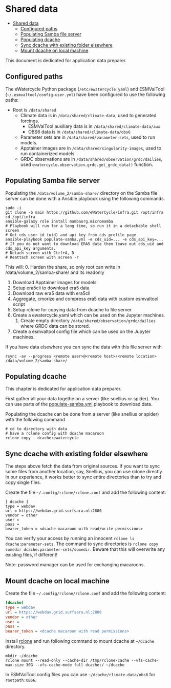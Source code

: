# Shared data
- [Shared data](#shared-data)
  - [Configured paths](#configured-paths)
  - [Populating Samba file server](#populating-samba-file-server)
  - [Populating dcache](#populating-dcache)
  - [Sync dcache with existing folder elsewhere](#sync-dcache-with-existing-folder-elsewhere)
  - [Mount dcache on local machine](#mount-dcache-on-local-machine)

This document is dedicated for application data preparer.

## Configured paths

The eWatercycle Python package (`/etc/ewatercycle.yaml`) and ESMValTool (`~/.esmvaltool/config-user.yml`) have been configured to use the following paths:

- Root is `/data/shared`
  - Climate data is in `/data/shared/climate-data`, used to generated forcings.
    - ESMValTool auxiliary data is in `/data/shared/climate-data/aux`
    - OBS6 data is in `/data/shared/climate-data/obs6`
  - Parameter sets are in `/data/shared/parameter-sets`, used to run models.
  - Apptainer images are in `/data/shared/singularity-images`, used to run containerized models.
  - GRDC observations are in `/data/shared/observation/grdc/dailies`, used `ewatercycle.observation.grdc.get_grdc_data()` function.

## Populating Samba file server

Populating the `/data/volume_2/samba-share/` directory on the Samba file server can be done with a Ansible playbook using the following commands.
<!-- 
this could be run during workspace creation, but downloads are very flaky and time consuming, also this would require maintaining another SRC compoent+catalog item so done manually after workspace is up. -->

```shell
sudo -i
git clone -b main https://github.com/eWaterCycle/infra.git /opt/infra
cd /opt/infra
ansible-galaxy role install mambaorg.micromamba
# Playbook will run for a long time, so run it in a detachable shell
screen
# Get cds user id (uid) and api key from cds profile page
ansible-playbook populate-samba.yml -e cds_uid=... -e cds_api_key=...
# If you do not want to download ERA5 data then leave out cds_uid and cds_api_key arguments.
# Detach screen with Ctrl+A, D
# Reattach screen with screen -r
```

This will:
0. Harden the share, so only root can write in /data/volume_2/samba-share/ and its readonly
1. Download Apptainer images for models
3. Setup era5cli to download era5 data
5. Download raw era5 data with era5cli
6. Aggregate, cmorize and compress era5 data with custom esmvaltool script
7. Setup rclone for copying data from dcache to file server
8. Create a ewatercycle.yaml which can be used on the Jupyter machines.
   1. Create empty directory `/data/shared/observation/grdc/dailies` where GRDC data can be stored.
9.  Create a esmvaltool config file which can be used on the Jupyter machines.

If you have data elsewhere you can sync the data with this file server with

```shell
rsync -av --progress <remote user>@<remote host>/<remote location> /data/volume_2/samba-share/
```

## Populating dcache

This chapter is dedicated for application data preparer.

First gather all your data togethe on a server (like snellius or spider). 
You can use parts of the [populate-samba.yml](populate-samba.yml) playbook to download data.

Populating the dcache can be done from a server (like snellius or spider)
with the following command

```shell
# cd to directory with data
# have a rclone config with dcache macaroon
rclone copy . dcache:ewatercycle
```

## Sync dcache with existing folder elsewhere

The steps above fetch the data from original sources. If you want to sync some files from
another location, say, Snellius, you can use rclone directly. In our experience, it works
better to sync entire directories than to try and copy single files.

Create the file `~/.config/rclone/rclone.conf` and add the following content:

```
[ dcache ]
type = webdav
url = https://webdav.grid.surfsara.nl:2880
vendor = other
user =
pass =
bearer_token = <dcache macaroon with read/write permissions>
```

You can verify your access by running an innocent `rclone ls  dcache:parameter-sets`.
The command to sync directories is `rclone copy somedir dcache:parameter-sets/somedir`.
Beware that this will overwrite any existing files, if different!

Note: password manager can be used for exchanging macaroons.

## Mount dcache on local machine

Create the file `~/.config/rclone/rclone.conf` and add the following content:

```ini
[dcache]
type = webdav
url = https://webdav.grid.surfsara.nl:2880
vendor = other
user =
pass =
bearer_token = <dcache macaroon with read permissions>
```

Install [rclone](https://rclone.org/) and run following command to mount dcache at `~/dcache` directory.

```shell
mkdir ~/dcache
rclone mount --read-only --cache-dir /tmp/rclone-cache --vfs-cache-max-size 30G --vfs-cache-mode full dcache:/ ~/dcache
```

In ESMValTool config files you can use `~/dcache/climate-data/obs6` for `rootpath:OBS6`.